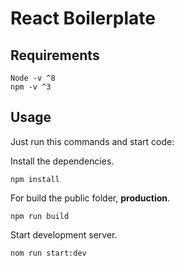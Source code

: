 # React Boilerplate

## Requirements

    Node -v ^8
    npm -v ^3

## Usage

Just run this commands and start code:

Install the dependencies.

```
npm install
```

For build the public folder, **production**.

```
npm run build
```

Start development server.

```
nom run start:dev
```
